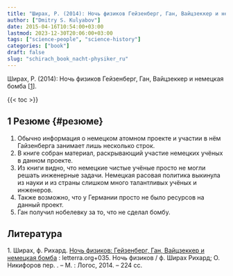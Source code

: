 ```yaml
---
title: "Ширах, Р. (2014): Ночь физиков Гейзенберг, Ган, Вайцзеккер и немецкая бомба"
author: ["Dmitry S. Kulyabov"]
date: 2015-04-16T10:54:00+03:00
lastmod: 2023-12-30T20:06:00+03:00
tags: ["science-people", "science-history"]
categories: ["book"]
draft: false
slug: "schirach_book_nacht-physiker_ru"
---
```


Ширах, Р. (2014): Ночь физиков Гейзенберг, Ган, Вайцзеккер и немецкая бомба [<a href="#citeproc_bib_item_1">1</a>].

<!--more-->

{{< toc >}}


## <span class="section-num">1</span> Резюме {#резюме}

1.  Обычно информация о немецком атомном проекте и участии в нём Гайзенберга занимает лишь несколько строк.
2.  В книге собран материал, раскрывающий участие немецких учёных в данном проекте.
3.  Из книги видно, что немецкие чистые учёные просто не могли решать инженерные задачи. Немецкая расовая политика выкинула из науки и из страны слишком много талантливых учёных и инженеров.
4.  Также возможно, что у Германии просто не было ресурсов на данный проект.
5.  Ган получил нобелевку за то, что не сделал бомбу.

## Литература

<div class="csl-bib-body">
  <div class="csl-entry"><a id="citeproc_bib_item_1"></a>1.	Ширах, ф. Рихард. <a href="http://libgen.li/ads.php?md5=b0eb45a4720b6a56c3eb13381c70e017">Ночь физиков: Гейзенберг, Ган, Вайцзеккер и немецкая бомба</a> : letterra.org+035. Ночь физиков / ф. Ширах Рихард; О. Никифоров пер. . – М. : Логос, 2014. – 224 сс.</div>
</div>
